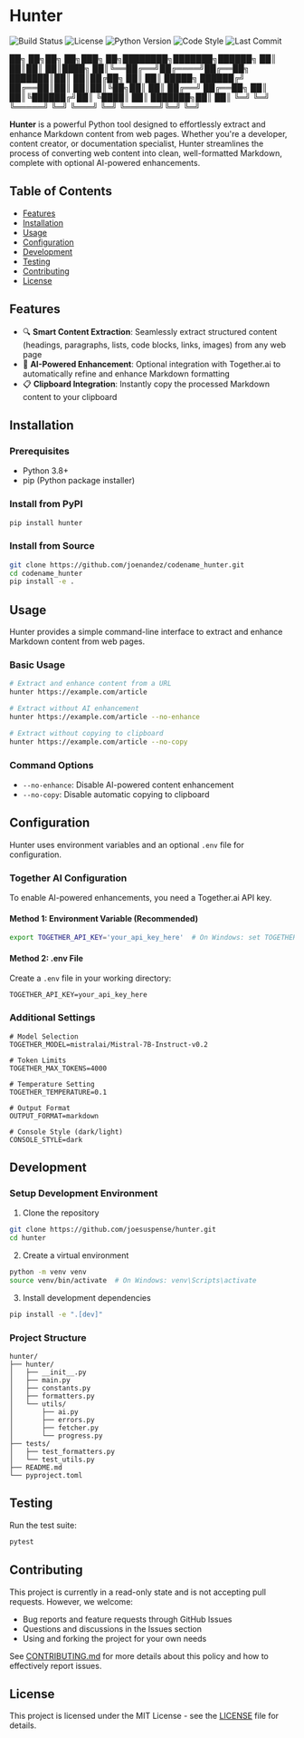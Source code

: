 # Hunter

![Build Status](https://img.shields.io/github/actions/workflow/status/joenandez/codename_hunter/python-package.yml?branch=main&style=for-the-badge)
![License](https://img.shields.io/github/license/joenandez/codename_hunter?style=for-the-badge)
![Python Version](https://img.shields.io/badge/python-3.8%2B-blue?style=for-the-badge)
![Code Style](https://img.shields.io/badge/code%20style-flake8-black?style=for-the-badge)
![Last Commit](https://img.shields.io/github/last-commit/joenandez/codename_hunter/dev?style=for-the-badge)


██╗  ██╗██╗   ██╗███╗   ██╗████████╗███████╗██████╗ 
██║  ██║██║   ██║████╗  ██║╚══██╔══╝██╔════╝██╔══██╗
███████║██║   ██║██╔██╗ ██║   ██║   █████╗  ██████╔╝
██╔══██║██║   ██║██║╚██╗██║   ██║   ██╔══╝  ██╔══██╗
██║  ██║╚██████╔╝██║ ╚████║   ██║   ███████╗██║  ██║
╚═╝  ╚═╝ ╚═════╝ ╚═╝  ╚═══╝   ╚═╝   ╚══════╝╚═╝  ╚═╝

**Hunter** is a powerful Python tool designed to effortlessly extract and enhance Markdown content from web pages. Whether you're a developer, content creator, or documentation specialist, Hunter streamlines the process of converting web content into clean, well-formatted Markdown, complete with optional AI-powered enhancements.

## Table of Contents

- [Features](#features)
- [Installation](#installation)
- [Usage](#usage)
- [Configuration](#configuration)
- [Development](#development)
- [Testing](#testing)
- [Contributing](#contributing)
- [License](#license)

## Features

- 🔍 **Smart Content Extraction**: Seamlessly extract structured content (headings, paragraphs, lists, code blocks, links, images) from any web page
- 🤖 **AI-Powered Enhancement**: Optional integration with Together.ai to automatically refine and enhance Markdown formatting
- 📋 **Clipboard Integration**: Instantly copy the processed Markdown content to your clipboard



## Installation

### Prerequisites

- Python 3.8+
- pip (Python package installer)

### Install from PyPI

```bash
pip install hunter
```

### Install from Source

```bash
git clone https://github.com/joenandez/codename_hunter.git
cd codename_hunter
pip install -e .
```

## Usage

Hunter provides a simple command-line interface to extract and enhance Markdown content from web pages.

### Basic Usage

```bash
# Extract and enhance content from a URL
hunter https://example.com/article

# Extract without AI enhancement
hunter https://example.com/article --no-enhance

# Extract without copying to clipboard
hunter https://example.com/article --no-copy
```

### Command Options

- `--no-enhance`: Disable AI-powered content enhancement
- `--no-copy`: Disable automatic copying to clipboard

## Configuration

Hunter uses environment variables and an optional `.env` file for configuration.

### Together AI Configuration

To enable AI-powered enhancements, you need a Together.ai API key.

#### Method 1: Environment Variable (Recommended)

```bash
export TOGETHER_API_KEY='your_api_key_here'  # On Windows: set TOGETHER_API_KEY=your_api_key_here
```

#### Method 2: .env File

Create a `.env` file in your working directory:

```env
TOGETHER_API_KEY=your_api_key_here
```

### Additional Settings

```env
# Model Selection
TOGETHER_MODEL=mistralai/Mistral-7B-Instruct-v0.2

# Token Limits
TOGETHER_MAX_TOKENS=4000

# Temperature Setting
TOGETHER_TEMPERATURE=0.1

# Output Format
OUTPUT_FORMAT=markdown

# Console Style (dark/light)
CONSOLE_STYLE=dark
```

## Development

### Setup Development Environment

1. Clone the repository
```bash
git clone https://github.com/joesuspense/hunter.git
cd hunter
```

2. Create a virtual environment
```bash
python -m venv venv
source venv/bin/activate  # On Windows: venv\Scripts\activate
```

3. Install development dependencies
```bash
pip install -e ".[dev]"
```

### Project Structure

```
hunter/
├── hunter/
│   ├── __init__.py
│   ├── main.py
│   ├── constants.py
│   ├── formatters.py
│   └── utils/
│       ├── ai.py
│       ├── errors.py
│       ├── fetcher.py
│       └── progress.py
├── tests/
│   ├── test_formatters.py
│   └── test_utils.py
├── README.md
└── pyproject.toml
```

## Testing

Run the test suite:

```bash
pytest
```

## Contributing

This project is currently in a read-only state and is not accepting pull requests. However, we welcome:

- Bug reports and feature requests through GitHub Issues
- Questions and discussions in the Issues section
- Using and forking the project for your own needs

See [CONTRIBUTING.md](CONTRIBUTING.md) for more details about this policy and how to effectively report issues.

## License

This project is licensed under the MIT License - see the [LICENSE](LICENSE) file for details.
